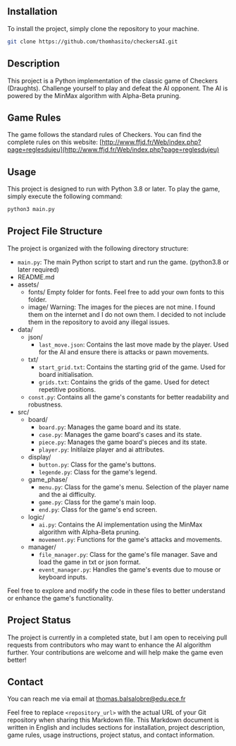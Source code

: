 ## Installation

To install the project, simply clone the repository to your machine.

```bash
git clone https://github.com/thomhasito/checkersAI.git
```

## Description

This project is a Python implementation of the classic game of Checkers (Draughts). Challenge yourself to play and defeat the AI opponent. The AI is powered by the MinMax algorithm with Alpha-Beta pruning.

## Game Rules

The game follows the standard rules of Checkers. You can find the complete rules on this website: [http://www.ffjd.fr/Web/index.php?page=reglesdujeu](http://www.ffjd.fr/Web/index.php?page=reglesdujeu)

## Usage

This project is designed to run with Python 3.8 or later. To play the game, simply execute the following command:

```bash
python3 main.py
```

## Project File Structure

The project is organized with the following directory structure:

- `main.py`: The main Python script to start and run the game. (python3.8 or later required)
- README.md
- assets/
  - fonts/
    Empty folder for fonts. Feel free to add your own fonts to this folder.
  - image/
    Warning: The images for the pieces are not mine. I found them on the internet and I do not own them. I decided to not include them in the repository to avoid any illegal issues.
- data/
  - json/
    - `last_move.json`: Contains the last move made by the player. Used for the AI and ensure there is attacks or pawn movements.
  - txt/
    - `start_grid.txt`: Contains the starting grid of the game. Used for board initialisation.
    - `grids.txt`: Contains the grids of the game. Used for detect repetitive positions.
  - `const.py`: Contains all the game's constants for better readability and robustness.
- src/
  - board/
    - `board.py`: Manages the game board and its state.
    - `case.py`: Manages the game board's cases and its state.
    - `piece.py`: Manages the game board's pieces and its state.
    - `player.py`: Initilaize player and ai attributes.
  - display/
    - `button.py`: Class for the game's buttons.
    - `legende.py`: Class for the game's legend.
  - game_phase/
    - `menu.py`: Class for the game's menu. Selection of the player name and the ai difficulty.
    - `game.py`: Class for the game's main loop.
    - `end.py`: Class for the game's end screen.
  - logic/
    - `ai.py`: Contains the AI implementation using the MinMax algorithm with Alpha-Beta pruning.
    - `movement.py`: Functions for the game's attacks and movements.
  - manager/
    - `file_manager.py`: Class for the game's file manager. Save and load the game in txt or json format.
    - `event_manager.py`: Handles the game's events due to mouse or keyboard inputs.

Feel free to explore and modify the code in these files to better understand or enhance the game's functionality.

## Project Status

The project is currently in a completed state, but I am open to receiving pull requests from contributors who may want to enhance the AI algorithm further. Your contributions are welcome and will help make the game even better!

## Contact

You can reach me via email at [thomas.balsalobre@edu.ece.fr
](mailto:)


Feel free to replace `<repository_url>` with the actual URL of your Git repository when sharing this Markdown file. This Markdown document is written in English and includes sections for installation, project description, game rules, usage instructions, project status, and contact information.